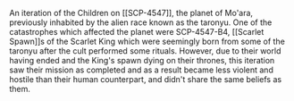 An iteration of the Children on [[SCP-4547]], the planet of Mo'ara, previously inhabited by the alien race known as the taronyu. One of the catastrophes which affected the planet were SCP-4547-B4, [[Scarlet Spawn]]s of the Scarlet King which were seemingly born from some of the taronyu after the cult performed some rituals. However, due to their world having ended and the King's spawn dying on their thrones, this iteration saw their mission as completed and as a result became less violent and hostile than their human counterpart, and didn't share the same beliefs as them.